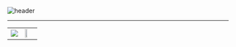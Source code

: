 ![header](https://capsule-render.vercel.app/api?type=venom&height=300&color=gradient&text=I'm%20just...%20just%20a%20developer.&fontSize=35&fontColor=f08080)

---

<table>
  <tr>
    <td><img src="https://github-readme-stats.vercel.app/api?username=Doneformee"></td>
    <td><img src="https://github-readme-stats.vercel.app/api/top-langs/?username=Doneformee&layout=compact" width="48%"></td>
  </tr>
</table>
